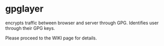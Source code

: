gpglayer
========

encrypts traffic between browser and server through GPG. Identifies user through their GPG keys.

Please proceed to the WIKI page for details. 
